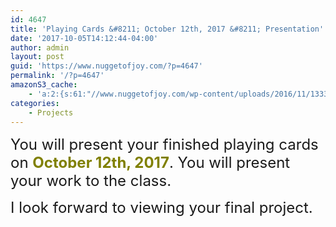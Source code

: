 ```yaml
---
id: 4647
title: 'Playing Cards &#8211; October 12th, 2017 &#8211; Presentation'
date: '2017-10-05T14:12:44-04:00'
author: admin
layout: post
guid: 'https://www.nuggetofjoy.com/?p=4647'
permalink: '/?p=4647'
amazonS3_cache:
    - 'a:2:{s:61:"//www.nuggetofjoy.com/wp-content/uploads/2016/11/13331333.jpg";a:2:{s:2:"id";i:4648;s:11:"source_type";s:13:"media-library";}s:82:"//image-control-storage.s3.amazonaws.com/blog-images/2016/11/27184822/13331333.jpg";a:2:{s:2:"id";i:4648;s:11:"source_type";s:13:"media-library";}}'
categories:
    - Projects
---
```


<span style="font-size: 18pt;">You will present your finished playing cards on <span style="color: #808000;">**October 12th, 2017**</span>. You will present your work to the class. </span>

<span style="font-size: 18pt;">I look forward to viewing your final project.</span>